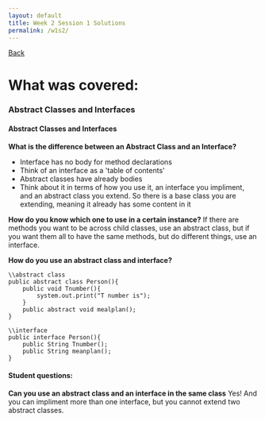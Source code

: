 ```yaml
---
layout: default
title: Week 2 Session 1 Solutions
permalink: /w1s2/
---
```


[Back](session-notes.markdown)

# What was covered: 
### Abstract Classes and Interfaces

#### Abstract Classes and Interfaces
**What is the difference between an Abstract Class and an Interface?**
<ul>
    <li>Interface has no body for method declarations</li>
    <li>Think of an interface as a 'table of contents' </li>
    <li>Abstract classes have already bodies</li>
    <li>Think about it in terms of how you use it, an interface you impliment, and an abstract class you extend. So there is a base class you are extending, meaning it already has some content in it</li>
</ul>

**How do you know which one to use in a certain instance?**
If there are methods you want to be across child classes, use an abstract class, but if you want them all to have the same methods, but do different things, use an interface. 

**How do you use an abstract class and interface?**
```
\\abstract class
public abstract class Person(){
    public void Tnumber(){
        system.out.print("T number is");
    }
    public abstract void mealplan();
}

\\interface
public interface Person(){
    public String Tnumber();
    public String meanplan();
}
```

#### Student questions:
**Can you use an abstract class and an interface in the same class**
Yes! And you can impliment more than one interface, but you cannot extend two abstract classes. 
